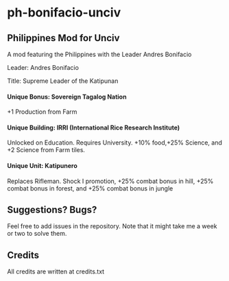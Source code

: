 # ph-bonifacio-unciv

## Philippines Mod for Unciv 

A mod featuring the Philippines with the Leader Andres Bonifacio

Leader: Andres Bonifacio 

Title: Supreme Leader of the Katipunan

#### Unique Bonus: Sovereign Tagalog Nation

+1 Production from Farm

#### Unique Building: IRRI (International Rice Research Institute)

Unlocked on Education. Requires University.
+10% food,+25% Science, and +2 Science from Farm tiles.

#### Unique Unit: Katipunero

Replaces Rifleman. Shock I promotion, +25% combat bonus in hill,
+25% combat bonus in forest, and +25% combat bonus in jungle

## Suggestions? Bugs?

Feel free to add issues in the repository. Note that it might take me a week or two to solve them.

## Credits  

All credits are written at credits.txt



